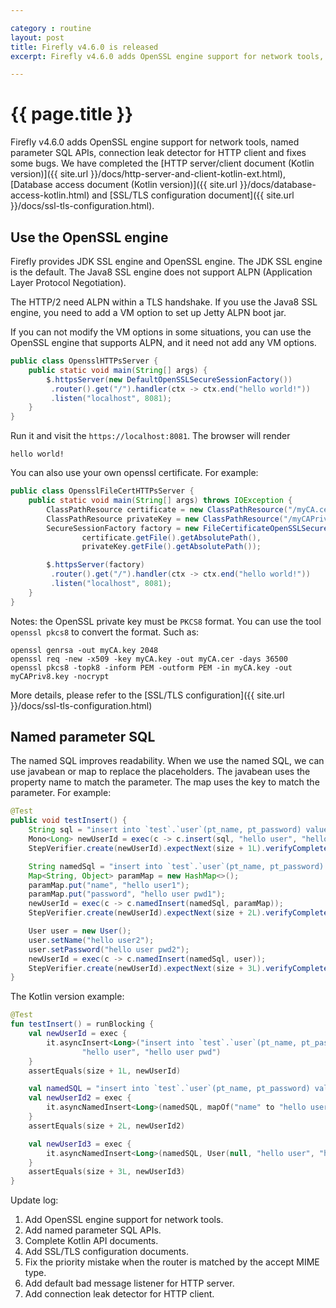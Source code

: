 ```yaml
---

category : routine
layout: post
title: Firefly v4.6.0 is released
excerpt: Firefly v4.6.0 adds OpenSSL engine support for network tools, named parameter SQL APIs, connection leak detector for HTTP client and fixes some bugs. We have completed the Kotlin API documents and SSL/TLS configuration documents. Please click view all to see the details.

---
```


# {{ page.title }}
Firefly v4.6.0 adds OpenSSL engine support for network tools, named parameter SQL APIs, connection leak detector for HTTP client and fixes some bugs. We have completed the [HTTP server/client document (Kotlin version)]({{ site.url }}/docs/http-server-and-client-kotlin-ext.html), [Database access document (Kotlin version)]({{ site.url }}/docs/database-access-kotlin.html) and [SSL/TLS configuration document]({{ site.url }}/docs/ssl-tls-configuration.html).

## Use the OpenSSL engine
Firefly provides JDK SSL engine and OpenSSL engine. The JDK SSL engine is the default.
The Java8 SSL engine does not support ALPN (Application Layer Protocol Negotiation).  

The HTTP/2 need ALPN within a TLS handshake. If you use the Java8 SSL engine, you need to add a VM option to set up Jetty ALPN boot jar.  

If you can not modify the VM options in some situations, you can use the OpenSSL engine that supports ALPN, and it need not add any VM options.  

```java
public class OpensslHTTPsServer {
    public static void main(String[] args) {
        $.httpsServer(new DefaultOpenSSLSecureSessionFactory())
         .router().get("/").handler(ctx -> ctx.end("hello world!"))
         .listen("localhost", 8081);
    }
}
```
Run it and visit the `https://localhost:8081`. The browser will render
```
hello world!
```

You can also use your own openssl certificate. For example:
```java
public class OpensslFileCertHTTPsServer {
    public static void main(String[] args) throws IOException {
        ClassPathResource certificate = new ClassPathResource("/myCA.cer");
        ClassPathResource privateKey = new ClassPathResource("/myCAPriv8.key");
        SecureSessionFactory factory = new FileCertificateOpenSSLSecureSessionFactory(
                certificate.getFile().getAbsolutePath(),
                privateKey.getFile().getAbsolutePath());

        $.httpsServer(factory)
         .router().get("/").handler(ctx -> ctx.end("hello world!"))
         .listen("localhost", 8081);
    }
}
```

Notes: the OpenSSL private key must be `PKCS8` format. You can use the tool `openssl pkcs8` to convert the format. Such as:
```
openssl genrsa -out myCA.key 2048
openssl req -new -x509 -key myCA.key -out myCA.cer -days 36500
openssl pkcs8 -topk8 -inform PEM -outform PEM -in myCA.key -out myCAPriv8.key -nocrypt
```

More details, please refer to the [SSL/TLS configuration]({{ site.url }}/docs/ssl-tls-configuration.html)

## Named parameter SQL
The named SQL improves readability. When we use the named SQL, we can use javabean or map to replace the placeholders. The javabean uses the property name to match the parameter. The map uses the key to match the parameter. For example:
```java
@Test
public void testInsert() {
    String sql = "insert into `test`.`user`(pt_name, pt_password) values(?,?)";
    Mono<Long> newUserId = exec(c -> c.insert(sql, "hello user", "hello user pwd"));
    StepVerifier.create(newUserId).expectNext(size + 1L).verifyComplete();

    String namedSql = "insert into `test`.`user`(pt_name, pt_password) values(:name, :password)";
    Map<String, Object> paramMap = new HashMap<>();
    paramMap.put("name", "hello user1");
    paramMap.put("password", "hello user pwd1");
    newUserId = exec(c -> c.namedInsert(namedSql, paramMap));
    StepVerifier.create(newUserId).expectNext(size + 2L).verifyComplete();

    User user = new User();
    user.setName("hello user2");
    user.setPassword("hello user pwd2");
    newUserId = exec(c -> c.namedInsert(namedSql, user));
    StepVerifier.create(newUserId).expectNext(size + 3L).verifyComplete();
}
```

The Kotlin version example:
```kotlin
@Test
fun testInsert() = runBlocking {
    val newUserId = exec {
        it.asyncInsert<Long>("insert into `test`.`user`(pt_name, pt_password) values(?,?)",
                "hello user", "hello user pwd")
    }
    assertEquals(size + 1L, newUserId)

    val namedSQL = "insert into `test`.`user`(pt_name, pt_password) values(:name, :password)"
    val newUserId2 = exec {
        it.asyncNamedInsert<Long>(namedSQL, mapOf("name" to "hello user", "password" to "hello user pwd"))
    }
    assertEquals(size + 2L, newUserId2)

    val newUserId3 = exec {
        it.asyncNamedInsert<Long>(namedSQL, User(null, "hello user", "hello user pwd", null))
    }
    assertEquals(size + 3L, newUserId3)
}
```

Update log:  
1. Add OpenSSL engine support for network tools.
2. Add named parameter SQL APIs.
3. Complete Kotlin API documents.
4. Add SSL/TLS configuration documents.
5. Fix the priority mistake when the router is matched by the accept MIME type.
6. Add default bad message listener for HTTP server.
7. Add connection leak detector for HTTP client.
